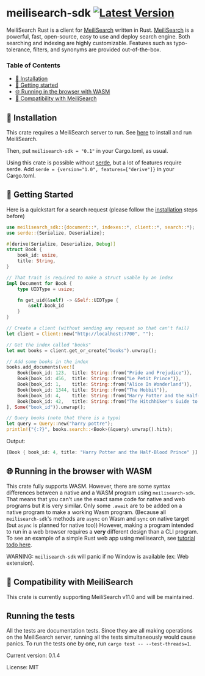 # meilisearch-sdk [![Latest Version]][crates.io]
[Latest Version]: https://img.shields.io/crates/v/meilisearch-sdk
[crates.io]: https://crates.io/crates/meilisearch-sdk

MeiliSearch Rust is a client for [MeiliSearch](https://www.meilisearch.com/) written in Rust.
[MeiliSearch](https://www.meilisearch.com/) is a powerful, fast, open-source, easy to use and deploy search engine.
Both searching and indexing are highly customizable.
Features such as typo-tolerance, filters, and synonyms are provided out-of-the-box.

### Table of Contents <!-- omit in toc -->
- [🔧 Installation](#-installation)
- [🚀 Getting started](#-getting-started)
- [🌐 Running in the browser with WASM](#-running-in-the-browser-with-wasm)
- [🤖 Compatibility with MeiliSearch](#-compatibility-with-meilisearch)

## 🔧 Installation

This crate requires a MeiliSearch server to run. See [here](https://docs.meilisearch.com/guides/advanced_guides/installation.html#download-and-launch) to install and run MeiliSearch.

Then, put `meilisearch-sdk = "0.1"` in your Cargo.toml, as usual.

Using this crate is possible without [serde](https://crates.io/crates/serde), but a lot of features require serde.
Add `serde = {version="1.0", features=["derive"]}` in your Cargo.toml.

## 🚀 Getting Started

Here is a quickstart for a search request (please follow the [installation](#-installation) steps before)

```rust
use meilisearch_sdk::{document::*, indexes::*, client::*, search::*};
use serde::{Serialize, Deserialize};

#[derive(Serialize, Deserialize, Debug)]
struct Book {
    book_id: usize,
    title: String,
}

// That trait is required to make a struct usable by an index
impl Document for Book {
    type UIDType = usize;

    fn get_uid(&self) -> &Self::UIDType {
        &self.book_id
    }
}

// Create a client (without sending any request so that can't fail)
let client = Client::new("http://localhost:7700", "");

// Get the index called "books"
let mut books = client.get_or_create("books").unwrap();

// Add some books in the index
books.add_documents(vec![
    Book{book_id: 123,  title: String::from("Pride and Prejudice")},
    Book{book_id: 456,  title: String::from("Le Petit Prince")},
    Book{book_id: 1,    title: String::from("Alice In Wonderland")},
    Book{book_id: 1344, title: String::from("The Hobbit")},
    Book{book_id: 4,    title: String::from("Harry Potter and the Half-Blood Prince")},
    Book{book_id: 42,   title: String::from("The Hitchhiker's Guide to the Galaxy")},
], Some("book_id")).unwrap();

// Query books (note that there is a typo)
let query = Query::new("harry pottre");
println!("{:?}", books.search::<Book>(&query).unwrap().hits);
```

Output:

```rust
[Book { book_id: 4, title: "Harry Potter and the Half-Blood Prince" }]
```

## 🌐 Running in the browser with WASM

This crate fully supports WASM. However, there are some syntax differences between a native and a WASM program using `meilisearch-sdk`.
That means that you can't use the exact same code for native and web programs but it is very similar.
Only some `.await` are to be added on a native program to make a working Wasm program. (Because all `meilisearch-sdk`'s methods are `async` on Wasm and `sync` on native target (but `async` is planned for native too))
However, making a program intended to run in a web browser requires a **very** different design than a CLI program. To see an example of a simple Rust web app using meilisearch, see [tutorial todo here]().

WARNING: `meilisearch-sdk` will panic if no Window is available (ex: Web extension).

## 🤖 Compatibility with MeiliSearch

This crate is currently supporting MeiliSearch v11.0 and will be maintained.

## Running the tests

All the tests are documentation tests.
Since they are all making operations on the MeiliSearch server, running all the tests simultaneously would cause panics.
To run the tests one by one, run `cargo test -- --test-threads=1`.

Current version: 0.1.4

License: MIT
